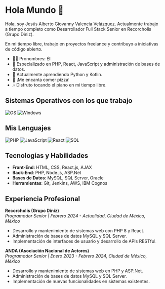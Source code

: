 # Hola Mundo 👋

Hola, soy Jesús Alberto Giovanny Valencia Velázquez. Actualmente trabajo a tiempo completo como Desarrollador Full Stack Senior en Recorcholis (Grupo Diniz).

En mi tiempo libre, trabajo en proyectos freelance y contribuyo a iniciativas de código abierto.

- 🧑‍💻 Pronombres: Él
- 🚀 Especializado en PHP, React, JavaScript y administración de bases de datos.
- 🐍 Actualmente aprendiendo Python y Kotlin.
- 🍕 ¡Me encanta comer pizza!
- 🎶 Disfruto tocando el piano en mi tiempo libre.

## Sistemas Operativos con los que trabajo
![OS](https://img.shields.io/badge/Linux-FCC624?style=flat&logo=linux&logoColor=black)
![Windows](https://img.shields.io/badge/Windows-0078D6?style=flat&logo=windows&logoColor=white)

## Mis Lenguajes
![PHP](https://img.shields.io/badge/PHP-777BB4?style=flat&logo=php&logoColor=white)
![JavaScript](https://img.shields.io/badge/JavaScript-F7DF1E?style=flat&logo=javascript&logoColor=black)
![React](https://img.shields.io/badge/React-20232A?style=flat&logo=react&logoColor=61DAFB)
![SQL](https://img.shields.io/badge/SQL-CC2927?style=flat&logo=MicrosoftSQLServer&logoColor=white)

## Tecnologías y Habilidades
- **Front-End**: HTML, CSS, React.js, AJAX
- **Back-End**: PHP, Node.js, ASP.Net
- **Bases de Datos**: MySQL, SQL Server, Oracle
- **Herramientas**: Git, Jenkins, AWS, IBM Cognos

## Experiencia Profesional

**Recorcholis (Grupo Diniz)**  
*Programador Senior | Febrero 2024 - Actualidad, Ciudad de México, México*  
- Desarrollo y mantenimiento de sistemas web con PHP 8 y React.
- Administración de bases de datos MySQL y SQL Server.
- Implementación de interfaces de usuario y desarrollo de APIs RESTful.

**ANDA (Asociación Nacional de Actores)**  
*Programador Senior | Enero 2023 - Febrero 2024, Ciudad de México, México*  
- Desarrollo y mantenimiento de sistemas web en PHP y ASP.Net.
- Administración de bases de datos MySQL y SQL Server.
- Implementación de nuevas funcionalidades en sistemas existentes.
